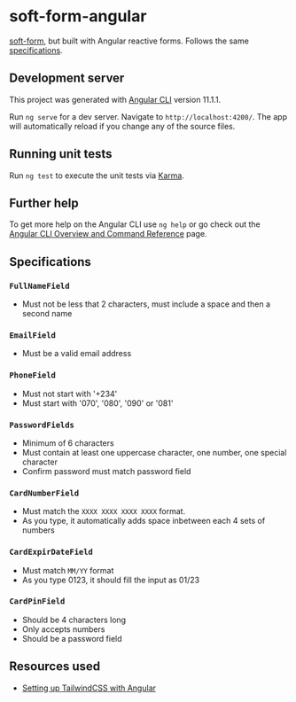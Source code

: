 # soft-form-angular

[soft-form](https://github.com/sudo-kaizen/soft-form), but built with Angular reactive forms. Follows the same [specifications](#specifications).


## Development server

This project was generated with [Angular CLI](https://github.com/angular/angular-cli) version 11.1.1.

Run `ng serve` for a dev server. Navigate to `http://localhost:4200/`. The app will automatically reload if you change any of the source files.


## Running unit tests

Run `ng test` to execute the unit tests via [Karma](https://karma-runner.github.io).

## Further help

To get more help on the Angular CLI use `ng help` or go check out the [Angular CLI Overview and Command Reference](https://angular.io/cli) page.


## Specifications

### `FullNameField`

- Must not be less that 2 characters, must include a space and then a second name

### `EmailField`

- Must be a valid email address

### `PhoneField`

- Must not start with '+234'
- Must start with '070', '080', '090' or '081'

### `PasswordFields`

- Minimum of 6 characters
- Must contain at least one uppercase character, one number, one special
character
- Confirm password must match password field

### `CardNumberField`

- Must match the `XXXX XXXX XXXX XXXX` format.
- As you type, it automatically adds space inbetween each 4 sets of numbers

### `CardExpirDateField`

- Must match `MM/YY` format
- As you type 0123, it should fill the input as 01/23

### `CardPinField`

- Should be 4 characters long
- Only accepts numbers
- Should be a password field

## Resources used

- [Setting up TailwindCSS with Angular](https://jacobneterer.medium.com/angular-and-tailwindcss-2388fb6e0bab)